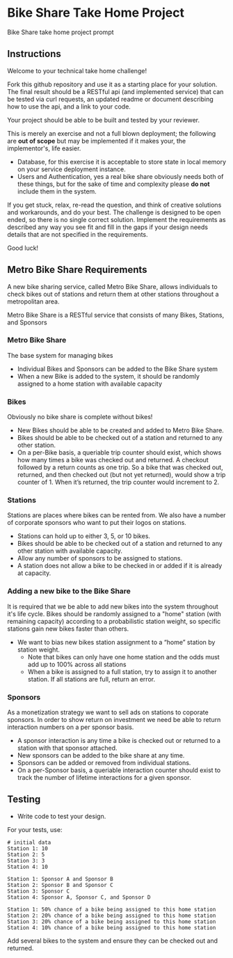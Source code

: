 # Bike Share Take Home Project
Bike Share take home project prompt

## Instructions

Welcome to your technical take home challenge!

Fork this github repository and use it as a starting place for your solution. The final result should be a RESTful api (and implemented service) that can be tested via curl requests, an updated readme or document describing how to use the api, and a link to your code. 

Your project should be able to be built and tested by your reviewer. 

This is merely an exercise and not a full blown deployment; the following are **out of scope** but may be implemented if it makes your, the implementor's, life easier.

* Database, for this exercise it is acceptable to store state in local memory on your service deployment instance.
* Users and Authentication, yes a real bike share obviously needs both of these things, but for the sake of time and complexity please **do not** include them in the system. 

If you get stuck, relax, re-read the question, and think of creative solutions and workarounds, and do your best. The challenge is designed to be open ended, so there is no single correct solution. Implement the requirements as described any way you see fit and fill in the gaps if your design needs details that are not specified in the requirements.

Good luck! 

## Metro Bike Share Requirements

A new bike sharing service, called Metro Bike Share, allows individuals to check bikes out of stations and return them at other stations throughout a metropolitan area.

Metro Bike Share is a RESTful service that consists of many Bikes, Stations, and Sponsors

### Metro Bike Share
The base system for managing bikes

* Individual Bikes and Sponsors can be added to the Bike Share system
* When a new Bike is added to the system, it should be randomly assigned to a home station with available capacity


### Bikes
Obviously no bike share is complete without bikes!

* New Bikes should be able to be created and added to Metro Bike Share.
* Bikes should be able to be checked out of a station and returned to any other station.
* On a per-Bike basis, a queriable trip counter should exist, which shows how many times a bike was checked out and returned. A checkout followed by a return counts as one trip. So a bike that was checked out, returned, and then checked out (but not yet returned), would show a trip counter of 1. When it’s returned, the trip counter would increment to 2.

### Stations

Stations are places where bikes can be rented from. We also have a number of corporate sponsors who want to put their logos on stations. 

* Stations can hold up to either 3, 5, or 10 bikes.
* Bikes should be able to be checked out of a station and returned to any other station with available capacity.
* Allow any number of sponsors to be assigned to stations.
* A station does not allow a bike to be checked in or added if it is already at capacity.

### Adding a new bike to the Bike Share
It is required that we be able to add new bikes into the system throughout it's life cycle. Bikes should be randomly assigned to a "home" station (with remaining capacity) according to a probabilistic station weight, so specific stations gain new bikes faster than others.

* We want to bias new bikes station assignment to a “home” station by station weight.
  * Note that bikes can only have one home station and the odds must add up to 100% across all stations
  * When a bike is assigned to a full station, try to assign it to another station. If all stations are full, return an error.

### Sponsors
As a monetization strategy we want to sell ads on stations to coporate sponsors. In order to show return on investment we need be able to return interaction numbers on a per sponsor basis. 

* A sponsor interaction is any time a bike is checked out or returned to a station with that sponsor attached.
* New sponsors can be added to the bike share at any time.
* Sponsors can be added or removed from individual stations. 
* On a per-Sponsor basis, a queriable interaction counter should exist to track the number of lifetime interactions for a given sponsor.


## Testing

* Write code to test your design.

For your tests, use:

```
# initial data
Station 1: 10
Station 2: 5
Station 3: 3
Station 4: 10

Station 1: Sponsor A and Sponsor B
Station 2: Sponsor B and Sponsor C
Station 3: Sponsor C
Station 4: Sponsor A, Sponsor C, and Sponsor D

Station 1: 50% chance of a bike being assigned to this home station
Station 2: 20% chance of a bike being assigned to this home station
Station 3: 20% chance of a bike being assigned to this home station
Station 4: 10% chance of a bike being assigned to this home station
```

Add several bikes to the system and ensure they can be checked out and returned. 
